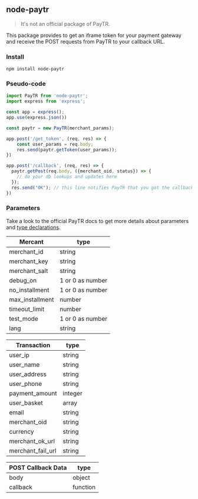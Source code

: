 ## node-paytr

> It's not an official package of PayTR.

This package provides to get an iframe token for your payment gateway and receive the POST requests from PayTR to your callback URL.

### Install

`npm install node-paytr`

### Pseudo-code

```javascript
import PayTR from 'node-paytr';
import express from 'express';

const app = express();
app.use(express.json())

const paytr = new PayTR(merchant_params);

app.post('/get_token', (req, res) => {
    const user_params = req.body;
    res.send(paytr.getToken(user_params));
})

app.post('/callback', (req, res) => {
  paytr.getPost(req.body, ({merchant_oid, status}) => {
    // do your db lookups and updates here
  });
  res.send("OK"); // this line notifies PayTR that you got the callback data
})
```

### Parameters

Take a look to the official PayTR docs to get more details about parameters and [type declarations](/dist/index.d.ts).

| Mercant | type
| --------          | -----------
| merchant_id       | string
| merchant_key      | string
| merchant_salt     | string
| debug_on          | 1 or 0 as number
| no_installment    | 1 or 0 as number
| max_installment   | number
| timeout_limit     | number
| test_mode         | 1 or 0 as number
| lang              | string

| Transaction | type
| --------       | -----------
| user_ip        | string
| user_name      | string
| user_address   | string
| user_phone     | string
| payment_amount | integer
| user_basket    | array
| email          | string
| merchant_oid   | string
| currency       | string
| merchant_ok_url   | string
| merchant_fail_url | string

| POST Callback Data | type
| --------       | -----------
| body           | object
| callback       | function
